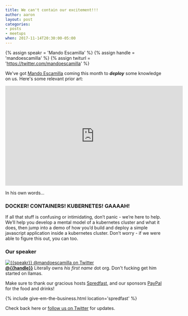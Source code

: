 ```yaml
---
title: We can't contain our excitement!!!
author: aaron
layout: post
categories:
- posts
- meetups
when: 2017-11-14T20:30:00-05:00
---
```


{% assign speakr = 'Mando Escamilla' %}
{% assign handle = 'mandoescamilla' %}
{% assign twiturl = 'https://twitter.com/mandoescamilla' %}

We've got [Mando Escamilla](http://mando.org) coming this month to ***deploy***
some knowledge on us. Here's some relevant prior art:

<iframe width="560" height="315" src="https://www.youtube.com/embed/k6zBtBqUNYE?rel=0" frameborder="0" allowfullscreen></iframe>

In his own words&hellip;

### DOCKER! CONTAINERS! KUBERNETES! GAAAAH!

If all that stuff is confusing or intimidating, don’t panic - we’re here to
help. We’ll help you develop a mental model of a kubernetes cluster and what it
does, then jump into a demo of how you’d build and deploy a simple javascript
application inside a kubernetes cluster. Don’t worry - if we were able to
figure this out, you can too.

### Our speaker

<div class="media-object speaker-bio">
  <a href="http://mando.org">
    <img alt="{{speakr}} @mandoescamilla on Twitter"
      src="https://avatars1.githubusercontent.com/u/467?s=400&v=4" />
  </a>
  <div>
  <a href="{{twiturl}}"><strong>@{{handle}}</strong></a>
  Literally owns <em>his first name</em> dot org. Don't fucking get him started on
  llamas.
  </div>
</div>

Make sure to thank our gracious hosts [Spredfast][], and our sponsors
[PayPal][] for the food and drinks!

{% include give-em-the-business.html location='spredfast' %}

Check back here or <a href="{{ site.twitter.url }}">follow us on Twitter</a>
for updates.

[PayPal]: https://jobsearch.paypal-corp.com/search?keywords=&facetcountry=&location=Austin&facetcategory=
[Spredfast]: https://www.spredfast.com/
